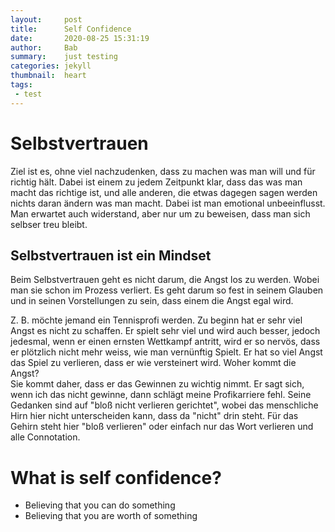```yaml
---
layout:     post
title:      Self Confidence
date:       2020-08-25 15:31:19
author:     Bab
summary:    just testing
categories: jekyll
thumbnail:  heart
tags:
 - test
---
```


# Selbstvertrauen

Ziel ist es, ohne viel nachzudenken, dass zu machen was man will und für richtig hält. Dabei
ist einem zu jedem Zeitpunkt klar, dass das was man macht das richtige ist, und 
alle anderen, die etwas dagegen sagen werden nichts daran ändern was man macht.
Dabei ist man emotional unbeeinflusst. Man erwartet auch widerstand, aber nur um zu 
beweisen, dass man sich selbser treu bleibt.


## Selbstvertrauen ist ein Mindset

Beim Selbstvertrauen geht es nicht darum, die Angst los zu werden. Wobei man sie schon im Prozess verliert.
Es geht darum so fest in seinem Glauben und in seinen Vorstellungen zu sein, dass einem die Angst egal wird.

Z. B. möchte jemand ein Tennisprofi werden. Zu beginn hat er sehr viel Angst es nicht zu schaffen. Er 
spielt sehr viel und wird auch besser, jedoch jedesmal, wenn er einen ernsten Wettkampf antritt, wird
er so nervös, dass er plötzlich nicht mehr weiss, wie man vernünftig Spielt. Er hat so viel Angst das Spiel
zu verlieren, dass er wie versteinert wird.
Woher kommt die Angst?  
Sie kommt daher, dass er das Gewinnen zu wichtig nimmt. Er sagt sich, wenn ich das nicht gewinne,
dann schlägt meine Profikarriere fehl. Seine Gedanken sind auf "bloß nicht verlieren gerichtet",
wobei das menschliche Hirn hier nicht unterscheiden kann, dass da "nicht" drin steht. Für das 
Gehirn steht hier "bloß verlieren" oder einfach nur das Wort verlieren und alle Connotation.


# What is self confidence?

- Believing that you can do something
- Believing that you are worth of something
